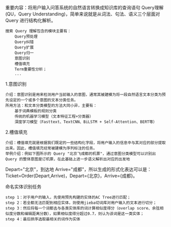 重要内容：将用户输入问答系统的自然语言转换成知识库的查询语句
Query理解 (QU，Query Understanding)，简单来说就是从词法、句法、语义三个层面对 Query 进行结构化解析。

    搜索 Query 理解包含的模块主要有：
        Query预处理
        Query纠错
        Query扩展
        Query归一
        意图识别
        槽值填充
        Term重要性分析；
        ...
        
  1.意图识别
  
    介绍：意图识别是用来检测用户当前输入的意图，通常其被建模为将一段自然语言文本分类为预先设定的一个或多个意图的文本分类任务。
    所用方法：和文本分类模型的方法大同小异，主要有：
        基于词典模板的规则分类
        传统的机器学习模型（文本特征工程+分类器）
        深度学习模型（Fasttext、TextCNN、BiLSTM + Self-Attention、BERT等）
        
  2.槽值填充
  
    介绍：槽值填充就是根据我们既定的一些结构化字段，将用户输入的信息中与其对应的部分提取出来。因此，槽值填充经常被建模为序列标注的任务。
    举例介绍：例如下图所示的 Query "北京飞成都的机票"，通过意图分类模型可以识别出 Query 的整体意图是订机票，在此基础上进一步语义解析出对应的出发地
 Depart="北京"，到达地 Arrive="成都"，所以生成的形式化表达可以是：Ticket=Order(Depart,Arrive)，Depart={北京}，Arrive={成都}。
 
 命名实体识别任务
 
    step 1：对于用户的输入，先使用预先构建的实体的AC Tree进行匹配；
    step 2：若全都无法匹配到相应实体，则使用jieba切词库对用户输入的文本进行切分；
    step 3：然后将每一个词都去与各类实体库的词计算相似度得分（overlap score、余弦相似度分数和编辑距离分数），如果相似度得分超过0.7，则认为该词是这一类实体；
    step 4：最后排序选取最相关的词作为实体


